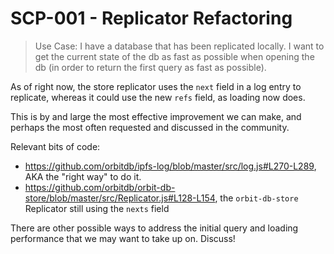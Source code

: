 # SCP-001 - Replicator Refactoring

> Use Case: I have a database that has been replicated locally. I want to get the current state of the db as
fast as possible when opening the db (in order to return the first query as fast as possible).

As of right now, the store replicator uses the `next` field in a log entry to replicate,
whereas it could use the new `refs` field, as loading now does.

This is by and large the most effective improvement we can make, and perhaps the most
often requested and discussed in the community.

Relevant bits of code:
- https://github.com/orbitdb/ipfs-log/blob/master/src/log.js#L270-L289, AKA the "right way" to do it.
- https://github.com/orbitdb/orbit-db-store/blob/master/src/Replicator.js#L128-L154, the `orbit-db-store` Replicator still using the `nexts` field

There are other possible ways to address the initial query and loading performance that we may want to take up on. Discuss!
